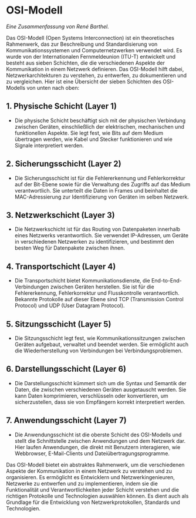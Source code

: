 # OSI-Modell

_Eine Zusammenfassung von René Barthel._

Das OSI-Modell (Open Systems Interconnection) ist ein theoretisches Rahmenwerk, das zur Beschreibung und Standardisierung von Kommunikationssystemen und Computernetzwerken verwendet wird. Es wurde von der Internationalen Fernmeldeunion (ITU-T) entwickelt und besteht aus sieben Schichten, die die verschiedenen Aspekte der Kommunikation in einem Netzwerk definieren. Das OSI-Modell hilft dabei, Netzwerkarchitekturen zu verstehen, zu entwerfen, zu dokumentieren und zu vergleichen. Hier ist eine Übersicht der sieben Schichten des OSI-Modells von unten nach oben:

## 1. Physische Schicht (Layer 1)

- Die physische Schicht beschäftigt sich mit der physischen Verbindung zwischen Geräten, einschließlich der elektrischen, mechanischen und funktionellen Aspekte. Sie legt fest, wie Bits auf dem Medium übertragen werden, wie Kabel und Stecker funktionieren und wie Signale interpretiert werden.

## 2. Sicherungsschicht (Layer 2)

- Die Sicherungsschicht ist für die Fehlererkennung und Fehlerkorrektur auf der Bit-Ebene sowie für die Verwaltung des Zugriffs auf das Medium verantwortlich. Sie unterteilt die Daten in Frames und beinhaltet die MAC-Adressierung zur Identifizierung von Geräten im selben Netzwerk.

## 3. Netzwerkschicht (Layer 3)

- Die Netzwerkschicht ist für das Routing von Datenpaketen innerhalb eines Netzwerks verantwortlich. Sie verwendet IP-Adressen, um Geräte in verschiedenen Netzwerken zu identifizieren, und bestimmt den besten Weg für Datenpakete zwischen ihnen.

## 4. Transportschicht (Layer 4)

- Die Transportschicht bietet Kommunikationsdienste, die End-to-End-Verbindungen zwischen Geräten herstellen. Sie ist für die Fehlererkennung, Fehlerkorrektur und Flusskontrolle verantwortlich. Bekannte Protokolle auf dieser Ebene sind TCP (Transmission Control Protocol) und UDP (User Datagram Protocol).

## 5. Sitzungsschicht (Layer 5)

- Die Sitzungsschicht legt fest, wie Kommunikationssitzungen zwischen Geräten aufgebaut, verwaltet und beendet werden. Sie ermöglicht auch die Wiederherstellung von Verbindungen bei Verbindungsproblemen.

## 6. Darstellungsschicht (Layer 6)

- Die Darstellungsschicht kümmert sich um die Syntax und Semantik der Daten, die zwischen verschiedenen Geräten ausgetauscht werden. Sie kann Daten komprimieren, verschlüsseln oder konvertieren, um sicherzustellen, dass sie von Empfängern korrekt interpretiert werden.

## 7. Anwendungsschicht (Layer 7)

- Die Anwendungsschicht ist die oberste Schicht des OSI-Modells und stellt die Schnittstelle zwischen Anwendungen und dem Netzwerk dar. Hier laufen Anwendungen, die direkt mit Benutzern interagieren, wie Webbrowser, E-Mail-Clients und Dateiübertragungsprogramme.

Das OSI-Modell bietet ein abstraktes Rahmenwerk, um die verschiedenen Aspekte der Kommunikation in einem Netzwerk zu verstehen und zu organisieren. Es ermöglicht es Entwicklern und Netzwerkingenieuren, Netzwerke zu entwerfen und zu implementieren, indem sie die Funktionalität und Verantwortlichkeiten jeder Schicht verstehen und die richtigen Protokolle und Technologien auswählen können. Es dient auch als Grundlage für die Entwicklung von Netzwerkprotokollen, Standards und Technologien.
